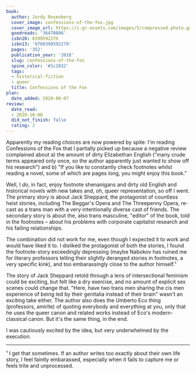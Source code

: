 ```yaml
---
book:
  author: Jordy Rosenberg
  cover_image: confessions-of-the-fox.jpg
  cover_image_url: https://i.gr-assets.com/images/S/compressed.photo.goodreads.com/books/1522115915l/36470806._SX98_.jpg
  goodreads: '36470806'
  isbn10: 039959227X
  isbn13: '9780399592270'
  pages: '352'
  publication_year: '2018'
  slug: confessions-of-the-fox
  spine_color: '#1c2032'
  tags:
  - historical-fiction
  - queer
  title: Confessions of the Fox
plan:
  date_added: 2020-06-07
review:
  date_read:
  - 2020-10-08
  did_not_finish: false
  rating: 2
---
```


Apparently my reading choices are now powered by spite: I'm reading Confessions of the Fox that I partially picked up
because a negative review complained about a) the amount of dirty Elizabethan English  ("many crude terms appeared only
once, so the author apparently just wanted to show off his research") and b) "If you like to constantly check footnotes
whilst reading a novel, some of which are pages long, you might enjoy this book."

Well, I *do*, in fact, enjoy footnote shenanigans and dirty old English and historical novels with new takes and, oh,
queer representation, so off I went. The primary story is about Jack Sheppard, the protagonist of countless heist
stories, including The Beggar's Opera and The Threepenny Opera, re-cast as a trans man with a very intentionally diverse
cast of friends. The secondary story is about the, also trans masculine, "editor" of the book, told in the footnotes –
about his problems with corporate capitalist research and his failing relationships.

The combination did not work for me, even though I expected it to work and would have liked it to. I disliked the
protagonist of both the stories, I found the footnote-story exceedingly depressing (maybe Nabokov has ruined me for
literary professors telling their slightly deranged stories in footnotes, a very specific kink), and too embarassingly
close to the author himself.¹

The story of Jack Sheppard retold through a lens of intersectional feminism could be exciting, but felt like a dry
exercise, and no amount of explicit sex scenes could change that. "Here, have two trans men sharing the cis men
experience of being led by their genitalia instead of their brain" wasn't an exciting take either.  The author also does
the Umberto Eco thing (professors, amirite) of quoting everybody and everything at you, only that he uses the queer
canon and related works instead of Eco's modern-classical canon. But it's the same thing, in the end.

I was cautiously excited by the idea, but very underwhelmed by the execution.

-----

¹ I get that sometimes. If an author writes too exactly about their own life story, I feel faintly embarassed,
especially when it fails to capture me or feels trite and unprocessed.
